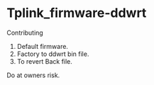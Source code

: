 # Tplink_firmware-ddwrt

Contributing 

1) Default firmware.
2) Factory to ddwrt bin file.
3) To revert Back file.

Do at owners risk. 
